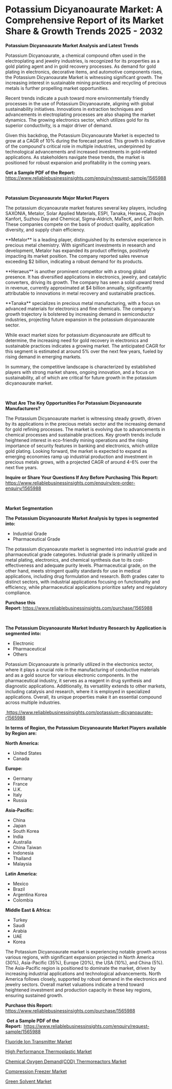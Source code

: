 <p><h1>Potassium Dicyanoaurate Market: A Comprehensive Report of its Market Share & Growth Trends 2025 - 2032</h1></p><p><strong>Potassium Dicyanoaurate Market Analysis and Latest Trends</strong></p>
<p><p>Potassium Dicyanoaurate, a chemical compound often used in the electroplating and jewelry industries, is recognized for its properties as a gold plating agent and in gold recovery processes. As demand for gold plating in electronics, decorative items, and automotive components rises, the Potassium Dicyanoaurate Market is witnessing significant growth. The increasing interest in sustainable mining practices and recycling of precious metals is further propelling market opportunities.</p><p>Recent trends indicate a push toward more environmentally friendly processes in the use of Potassium Dicyanoaurate, aligning with global sustainability initiatives. Innovations in extraction techniques and advancements in electroplating processes are also shaping the market dynamics. The growing electronics sector, which utilizes gold for its superior conductivity, is a major driver of demand. </p><p>Given this backdrop, the Potassium Dicyanoaurate Market is expected to grow at a CAGR of 10% during the forecast period. This growth is indicative of the compound's critical role in multiple industries, underpinned by technological advancements and increased investments in gold-related applications. As stakeholders navigate these trends, the market is positioned for robust expansion and profitability in the coming years.</p></p>
<p><strong>Get a Sample PDF of the Report:&nbsp;</strong> <a href="https://www.reliablebusinessinsights.com/enquiry/request-sample/1565988?utm_campaign=1091&utm_medium=2&utm_source=Github&utm_content=ia&utm_term=31032025&utm_id=potassium-dicyanoaurate">https://www.reliablebusinessinsights.com/enquiry/request-sample/1565988</a></p>
<p>&nbsp;</p>
<p><strong>Potassium Dicyanoaurate Major Market Players</strong></p>
<p><p>The potassium dicyanoaurate market features several key players, including SAXONIA, Metalor, Solar Applied Materials, ESPI, Tanaka, Heraeus, Zhaojin Kanfort, Suzhou Day and Chemical, Sigma-Aldrich, MaTecK, and Carl Roth. These companies compete on the basis of product quality, application diversity, and supply chain efficiency.</p><p>**Metalor** is a leading player, distinguished by its extensive experience in precious metal chemistry. With significant investments in research and development, Metalor has expanded its product offerings, positively impacting its market position. The company reported sales revenue exceeding $2 billion, indicating a robust demand for its products.</p><p>**Heraeus** is another prominent competitor with a strong global presence. It has diversified applications in electronics, jewelry, and catalytic converters, driving its growth. The company has seen a solid upward trend in revenue, currently approximated at $4 billion annually, significantly attributable to innovations in metal recovery and sustainable practices.</p><p>**Tanaka** specializes in precious metal manufacturing, with a focus on advanced materials for electronics and fine chemicals. The company's growth trajectory is bolstered by increasing demand in semiconductor industries, projecting future expansion in the potassium dicyanoaurate sector.</p><p>While exact market sizes for potassium dicyanoaurate are difficult to determine, the increasing need for gold recovery in electronics and sustainable practices indicates a growing market. The anticipated CAGR for this segment is estimated at around 5% over the next few years, fueled by rising demand in emerging markets.</p><p>In summary, the competitive landscape is characterized by established players with strong market shares, ongoing innovation, and a focus on sustainability, all of which are critical for future growth in the potassium dicyanoaurate market.</p></p>
<p>&nbsp;</p>
<p><strong>What Are The Key Opportunities For Potassium Dicyanoaurate Manufacturers?</strong></p>
<p><p>The Potassium Dicyanoaurate market is witnessing steady growth, driven by its applications in the precious metals sector and the increasing demand for gold refining processes. The market is evolving due to advancements in chemical processes and sustainable practices. Key growth trends include heightened interest in eco-friendly mining operations and the rising importance of security features in banking and electronics, which utilize gold plating. Looking forward, the market is expected to expand as emerging economies ramp up industrial production and investment in precious metals grows, with a projected CAGR of around 4-6% over the next five years.</p></p>
<p><strong>Inquire or Share Your Questions If Any Before Purchasing This Report:</strong> <a href="https://www.reliablebusinessinsights.com/enquiry/pre-order-enquiry/1565988?utm_campaign=1091&utm_medium=2&utm_source=Github&utm_content=ia&utm_term=31032025&utm_id=potassium-dicyanoaurate">https://www.reliablebusinessinsights.com/enquiry/pre-order-enquiry/1565988</a></p>
<p>&nbsp;</p>
<p><strong>Market Segmentation</strong></p>
<p><strong>The Potassium Dicyanoaurate Market Analysis by types is segmented into:</strong></p>
<p><ul><li>Industrial Grade</li><li>Pharmaceutical Grade</li></ul></p>
<p><p>The potassium dicyanoaurate market is segmented into industrial grade and pharmaceutical grade categories. Industrial grade is primarily utilized in metal plating, electronics, and chemical synthesis due to its cost-effectiveness and adequate purity levels. Pharmaceutical grade, on the other hand, meets stringent quality standards for use in medical applications, including drug formulation and research. Both grades cater to distinct sectors, with industrial applications focusing on functionality and efficiency, while pharmaceutical applications prioritize safety and regulatory compliance.</p></p>
<p><strong>Purchase this Report:&nbsp;</strong><a href="https://www.reliablebusinessinsights.com/purchase/1565988?utm_campaign=1091&utm_medium=2&utm_source=Github&utm_content=ia&utm_term=31032025&utm_id=potassium-dicyanoaurate">https://www.reliablebusinessinsights.com/purchase/1565988</a></p>
<p>&nbsp;</p>
<p><strong>The Potassium Dicyanoaurate Market Industry Research by Application is segmented into:</strong></p>
<p><ul><li>Electronic</li><li>Pharmaceutical</li><li>Others</li></ul></p>
<p><p>Potassium Dicyanoaurate is primarily utilized in the electronics sector, where it plays a crucial role in the manufacturing of conductive materials and as a gold source for various electronic components. In the pharmaceutical industry, it serves as a reagent in drug synthesis and diagnostic applications. Additionally, its versatility extends to other markets, including catalysis and research, where it is employed in specialized applications. Overall, its unique properties make it an essential compound across multiple industries.</p></p>
<p><a href="https://www.reliablebusinessinsights.com/potassium-dicyanoaurate-r1565988?utm_campaign=1091&utm_medium=2&utm_source=Github&utm_content=ia&utm_term=31032025&utm_id=potassium-dicyanoaurate">&nbsp;https://www.reliablebusinessinsights.com/potassium-dicyanoaurate-r1565988</a></p>
<p><strong>In terms of Region, the Potassium Dicyanoaurate Market Players available by Region are:</strong></p>
<p>
    <p> <strong> North America: </strong>
        <ul>
            <li>United States</li>
            <li>Canada</li>
        </ul>
        </p> 
    <p> <strong> Europe: </strong>
        <ul>
            <li>Germany</li>
            <li>France</li>
            <li>U.K.</li>
            <li>Italy</li>
            <li>Russia</li>
        </ul>
        </p> 
    <p> <strong> Asia-Pacific: </strong>
        <ul>
            <li>China</li>
            <li>Japan</li>
            <li>South Korea</li>
            <li>India</li>
            <li>Australia</li>
            <li>China Taiwan</li>
            <li>Indonesia</li>
            <li>Thailand</li>
            <li>Malaysia</li>
        </ul>
        </p> 
    <p> <strong> Latin America: </strong>
        <ul>
            <li>Mexico</li>
            <li>Brazil</li>
            <li>Argentina Korea</li>
            <li>Colombia</li>
        </ul>
        </p> 
    <p> <strong> Middle East & Africa: </strong>
        <ul>
            <li>Turkey</li>
            <li>Saudi</li>
            <li>Arabia</li>
            <li>UAE</li>
            <li>Korea</li>
        </ul>
    </p>
    </p>
<p><p>The Potassium Dicyanoaurate market is experiencing notable growth across various regions, with significant expansion projected in North America (30%), Asia-Pacific (35%), Europe (20%), the USA (10%), and China (5%). The Asia-Pacific region is positioned to dominate the market, driven by increasing industrial applications and technological advancements. North America follows closely, supported by robust demand in the electronics and jewelry sectors. Overall market valuations indicate a trend toward heightened investment and production capacity in these key regions, ensuring sustained growth.</p></p>
<p><strong>Purchase this Report: </strong><a href="https://www.reliablebusinessinsights.com/purchase/1565988?utm_campaign=1091&utm_medium=2&utm_source=Github&utm_content=ia&utm_term=31032025&utm_id=potassium-dicyanoaurate">https://www.reliablebusinessinsights.com/purchase/1565988</a></p>
<p>&nbsp;<strong>Get a Sample PDF of the Report:&nbsp;&nbsp;</strong><a href="https://www.reliablebusinessinsights.com/enquiry/request-sample/1565988?utm_campaign=1091&utm_medium=2&utm_source=Github&utm_content=ia&utm_term=31032025&utm_id=potassium-dicyanoaurate">https://www.reliablebusinessinsights.com/enquiry/request-sample/1565988</a></p>
<p><strong></strong></p>
<p><p><a href="https://www.linkedin.com/pulse/fluoride-ion-transmitter-market-surge-148-cagr-growth-l8i8f?utm_campaign=1091&utm_medium=2&utm_source=Github&utm_content=ia&utm_term=31032025&utm_id=potassium-dicyanoaurate">Fluoride Ion Transmitter Market</a></p><p><a href="https://github.com/sarialahipff/Market-Research-Report-List-1/blob/main/high-performance-thermoplastic-market.md?utm_campaign=1091&utm_medium=2&utm_source=Github&utm_content=ia&utm_term=31032025&utm_id=potassium-dicyanoaurate">High Performance Thermoplastic Market</a></p><p><a href="https://www.linkedin.com/pulse/chemical-oxygen-demandcod-thermoreactors-market-growth-outlook-2cucf?utm_campaign=1091&utm_medium=2&utm_source=Github&utm_content=ia&utm_term=31032025&utm_id=potassium-dicyanoaurate">Chemical Oxygen Demand(COD) Thermoreactors Market</a></p><p><a href="https://www.linkedin.com/pulse/market-dynamics-compression-freezer-14-growth-from-2025-2032-hixvf?utm_campaign=1091&utm_medium=2&utm_source=Github&utm_content=ia&utm_term=31032025&utm_id=potassium-dicyanoaurate">Compression Freezer Market</a></p><p><a href="https://github.com/seemagarbeha/Market-Research-Report-List-1/blob/main/green-solvent-market.md?utm_campaign=1091&utm_medium=2&utm_source=Github&utm_content=ia&utm_term=31032025&utm_id=potassium-dicyanoaurate">Green Solvent Market</a></p></p>